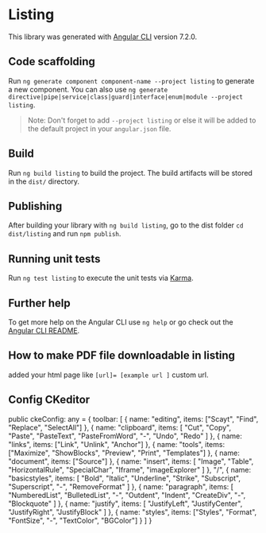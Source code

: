 # Listing

This library was generated with [Angular CLI](https://github.com/angular/angular-cli) version 7.2.0.

## Code scaffolding

Run `ng generate component component-name --project listing` to generate a new component. You can also use `ng generate directive|pipe|service|class|guard|interface|enum|module --project listing`.
> Note: Don't forget to add `--project listing` or else it will be added to the default project in your `angular.json` file. 

## Build

Run `ng build listing` to build the project. The build artifacts will be stored in the `dist/` directory.

## Publishing

After building your library with `ng build listing`, go to the dist folder `cd dist/listing` and run `npm publish`.

## Running unit tests

Run `ng test listing` to execute the unit tests via [Karma](https://karma-runner.github.io).

## Further help

To get more help on the Angular CLI use `ng help` or go check out the [Angular CLI README](https://github.com/angular/angular-cli/blob/master/README.md).
## How to make PDF file downloadable in listing 
 added your html page like  `[url]= [example url ]` custom url.


## Config CKeditor
 public ckeConfig: any = {
        toolbar: [
            { name: "editing", items: ["Scayt", "Find", "Replace", "SelectAll"] },
            {
                name: "clipboard",
                items: [
                    "Cut",
                    "Copy",
                    "Paste",
                    "PasteText",
                    "PasteFromWord",
                    "-",
                    "Undo",
                    "Redo"
                ]
            },
            { name: "links", items: ["Link", "Unlink", "Anchor"] },
            {
                name: "tools",
                items: ["Maximize", "ShowBlocks", "Preview", "Print", "Templates"]
            },
            { name: "document", items: ["Source"] },
            {
                name: "insert",
                items: [
                    "Image",
                    "Table",
                    "HorizontalRule",
                    "SpecialChar",
                    "Iframe",
                    "imageExplorer"
                ]
            },
            "/",
            {
                name: "basicstyles",
                items: [
                    "Bold",
                    "Italic",
                    "Underline",
                    "Strike",
                    "Subscript",
                    "Superscript",
                    "-",
                    "RemoveFormat"
                ]
            },
            {
                name: "paragraph",
                items: [
                    "NumberedList",
                    "BulletedList",
                    "-",
                    "Outdent",
                    "Indent",
                    "CreateDiv",
                    "-",
                    "Blockquote"
                ]
            },
            {
                name: "justify",
                items: [
                    "JustifyLeft",
                    "JustifyCenter",
                    "JustifyRight",
                    "JustifyBlock"
                ]
            },
            {
                name: "styles",
                items: ["Styles", "Format", "FontSize", "-", "TextColor", "BGColor"]
            }
        ]
    }